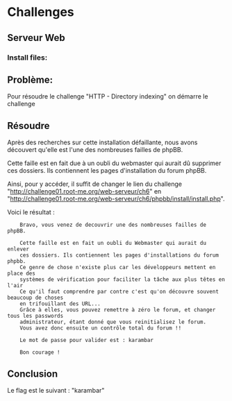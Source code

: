 # Challenges

## Serveur Web

### Install files:

## Problème:
Pour résoudre le challenge "HTTP - Directory indexing" on démarre le challenge 

## Résoudre
Après des recherches sur cette installation défaillante, nous avons découvert qu'elle est l'une des nombreuses failles de phpBB.

Cette faille est en fait due à un oubli du webmaster qui aurait dû supprimer ces dossiers. Ils contiennent les pages d'installation du forum phpBB.

Ainsi, pour y accéder, il suffit de changer le lien du challenge "http://challenge01.root-me.org/web-serveur/ch6" en "http://challenge01.root-me.org/web-serveur/ch6/phpbb/install/install.php".

Voici le résultat :
```
    Bravo, vous venez de decouvrir une des nombreuses failles de phpBB.

    Cette faille est en fait un oubli du Webmaster qui aurait du enlever
    ces dossiers. Ils contiennent les pages d'installations du forum phpbb.
    Ce genre de chose n'existe plus car les développeurs mettent en place des
    systèmes de vérification pour faciliter la tâche aux plus têtes en l'air
    Ce qu'il faut comprendre par contre c'est qu'on découvre souvent beaucoup de choses
    en trifouillant des URL...
    Grâce à elles, vous pouvez remettre à zéro le forum, et changer tous les passwords
    administrateur, étant donné que vous reinitialisez le forum.
    Vous avez donc ensuite un contrôle total du forum !!

    Le mot de passe pour valider est : karambar

    Bon courage !

```

## Conclusion
Le flag est le suivant : "karambar"